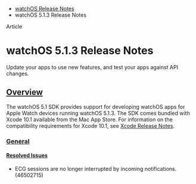 - [watchOS Release Notes](https://developer.apple.com/documentation/watchos-release-notes)
- watchOS 5.1.3 Release Notes

Article

# watchOS 5.1.3 Release Notes

Update your apps to use new features, and test your apps against API changes.

## [Overview](https://developer.apple.com/documentation/watchos-release-notes/watchos-5_1_3-release-notes#overview)

The watchOS 5.1 SDK provides support for developing watchOS apps for Apple Watch devices running watchOS 5.1.3. The SDK comes bundled with Xcode 10.1 available from the Mac App Store. For information on the compatibility requirements for Xcode 10.1, see [Xcode Release Notes](https://developer.apple.com/documentation/Xcode-Release-Notes).

### [General](https://developer.apple.com/documentation/watchos-release-notes/watchos-5_1_3-release-notes#General)

#### [Resolved Issues](https://developer.apple.com/documentation/watchos-release-notes/watchos-5_1_3-release-notes#Resolved-Issues)

- ECG sessions are no longer interrupted by incoming notifications. (46502715)
